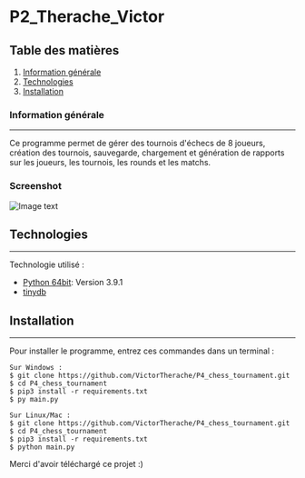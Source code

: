 # P2_Therache_Victor
## Table des matières
1. [Information générale](#general-info)
2. [Technologies](#technologies)
3. [Installation](#installation)

### Information générale
***
Ce programme permet de gérer des tournois d'échecs de 8 joueurs, création des tournois, sauvegarde, chargement et génération de rapports sur les joueurs, les tournois, les rounds et les matchs.
### Screenshot
![Image text](https://i.ibb.co/LC80vpd/banniere-op.png)
## Technologies
***
Technologie utilisé :
* [Python 64bit](https://www.python.org/downloads/release/python-391/): Version 3.9.1
* [tinydb](https://tinydb.readthedocs.io/en/latest/index.html)


## Installation
***
Pour installer le programme, entrez ces commandes dans un terminal :
```
Sur Windows : 
$ git clone https://github.com/VictorTherache/P4_chess_tournament.git
$ cd P4_chess_tournament
$ pip3 install -r requirements.txt 
$ py main.py
```
```
Sur Linux/Mac : 
$ git clone https://github.com/VictorTherache/P4_chess_tournament.git
$ cd P4_chess_tournament
$ pip3 install -r requirements.txt 
$ python main.py
```
Merci d'avoir téléchargé ce projet :) 
